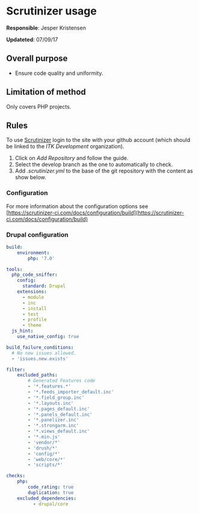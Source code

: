 # Scrutinizer usage

__Responsible__: Jesper Kristensen

__Updateted__: 07/09/17

## Overall purpose

* Ensure code quality and uniformity.

## Limitation of method

Only covers PHP projects.

## Rules

To use [Scrutinizer](http://scrutinizer-ci.com/) login to the site with
your github account (which should be linked to the _ITK Development_ organization).

1. Click on _Add Repository_ and follow the guide.
2. Select the develop branch as the one to automatically to check.
3. Add _.scrutinizer.yml_ to the base of the git repository with the content
   as show below.

### Configuration

For more information about the configuration options see [https://scrutinizer-ci.com/docs/configuration/build](https://scrutinizer-ci.com/docs/configuration/build)

### Drupal configuration

```yml
build:
    environment:
        php: '7.0'

tools:
  php_code_sniffer:
    config:
      standard: Drupal
    extensions:
      - module
      - inc
      - install
      - test
      - profile
      - theme
  js_hint:
    use_native_config: true

build_failure_conditions:
  # No new issues allowed.
  - 'issues.new.exists'

filter:
    excluded_paths:
        # Generated Features code
        - '*.features.*'
        - '*.feeds_importer_default.inc'
        - '*.field_group.inc'
        - '*.layouts.inc'
        - '*.pages_default.inc'
        - '*.panels_default.inc'
        - '*.panelizer.inc'
        - '*.strongarm.inc'
        - '*.views_default.inc'
        - '*.min.js'
        - 'vendor/*'
        - 'drush/*'
        - 'config/*'
        - 'web/core/*'
        - 'scripts/*'

checks:
    php:
        code_rating: true
        duplication: true
    excluded_dependencies:
          - drupal/core
```
